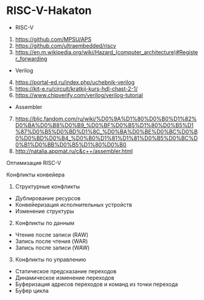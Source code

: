 # RISC-V-Hakaton
* RISC-V
1. https://github.com/MPSU/APS
2. https://github.com/ultraembedded/riscv
3. https://en.m.wikipedia.org/wiki/Hazard_(computer_architecture)#Register_forwarding
* Verilog
4. https://portal-ed.ru/index.php/uchebnik-verilog
5. https://kit-e.ru/circuit/kratkij-kurs-hdl-chast-2-1/
6. https://www.chipverify.com/verilog/verilog-tutorial
* Assembler
7. https://blic.fandom.com/ru/wiki/%D0%9A%D1%80%D0%B0%D1%82%D0%BA%D0%B8%D0%B9_%D0%BF%D0%B5%D1%80%D0%B5%D1%87%D0%B5%D0%BD%D1%8C_%D0%BA%D0%BE%D0%BC%D0%B0%D0%BD%D0%B4_%D0%B0%D1%81%D1%81%D0%B5%D0%BC%D0%B1%D0%BB%D0%B5%D1%80%D0%B0
8. http://natalia.appmat.ru/c&c++/assembler.html


Оптимизация RISC-V

Конфликты конвейера
1. Структурные конфликты
* Дублирование ресурсов
* Конвейеризация исполнительных устройств
* Изменение структуры
2. Конфликты по данным
* Чтение после записи (RAW)
* Запись после чтения (WAR)
* Запись после записи (WAW)
3. Конфликты по управлению
* Статическое предсказание переходов
* Динамическое изменение переходов
* Буферизация адресов переходов и команд из точки перехода
* Буфер цикла
